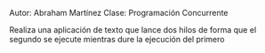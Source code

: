 Autor: Abraham Martínez
Clase: Programación Concurrente

Realiza una aplicación de texto que lance dos hilos de forma que el segundo 
se ejecute mientras dure la ejecución del primero

